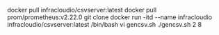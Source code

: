 docker pull infracloudio/csvserver:latest
docker pull prom/prometheus:v2.22.0
git clone <reponame> <localpath>
docker run -itd --name infracloudio infracloudio/csvserver:latest /bin/bash
vi gencsv.sh
./gencsv.sh 2 8
